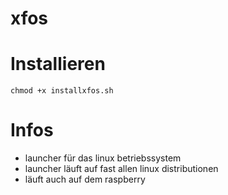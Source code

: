 # xfos

# Installieren
````
chmod +x installxfos.sh
````


# Infos
* launcher für das linux betriebssystem
* launcher läuft auf fast allen linux distributionen
* läuft auch auf dem raspberry
